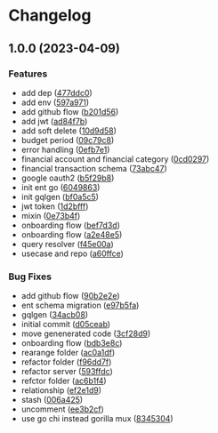 # Changelog

## 1.0.0 (2023-04-09)


### Features

* add dep ([477ddc0](https://github.com/sekalahita/epirus/commit/477ddc0d074cee8d1862462ebf5a64a1ed06d29d))
* add env ([597a971](https://github.com/sekalahita/epirus/commit/597a971c2850bf67e2b590ebafe2320eded5e880))
* add github flow ([b201d56](https://github.com/sekalahita/epirus/commit/b201d56e33a039ba2a634813ca68ef717b340743))
* add jwt ([ad84f7b](https://github.com/sekalahita/epirus/commit/ad84f7b6cdd3e5df50af02108390d5fc794c1ffd))
* add soft delete ([10d9d58](https://github.com/sekalahita/epirus/commit/10d9d586a5a21d474e2302a9916df223f63c6496))
* budget period ([09c79c8](https://github.com/sekalahita/epirus/commit/09c79c82ce69e080fe7b6ca88783f97ff72d73e5))
* error handling ([0efb7e1](https://github.com/sekalahita/epirus/commit/0efb7e1da8dcf71d42a296df019c267a01a9e10d))
* financial account and financial category ([0cd0297](https://github.com/sekalahita/epirus/commit/0cd0297cd19a529615df65ba53e42c20059e3c91))
* financial transaction schema ([73abc47](https://github.com/sekalahita/epirus/commit/73abc473b4aa704695a00576c33541f3eba2995d))
* google oauth2 ([b5f29b8](https://github.com/sekalahita/epirus/commit/b5f29b82ca7e342d6d0d33927289c8e851d6bee3))
* init ent go ([6049863](https://github.com/sekalahita/epirus/commit/60498632da50cb7666c1f054d1b1fb09ae2a21a1))
* init gqlgen ([bf0a5c5](https://github.com/sekalahita/epirus/commit/bf0a5c5f6ba318f115e08089f18817bb6deb6fea))
* jwt token ([1d2bfff](https://github.com/sekalahita/epirus/commit/1d2bfff3310f96a91d25a58fd000bd25c124ddef))
* mixin ([0e73b4f](https://github.com/sekalahita/epirus/commit/0e73b4ff0db786fc6a4ef235eee44fb4550094c5))
* onboarding flow ([bef7d3d](https://github.com/sekalahita/epirus/commit/bef7d3d04208b33fbd174ee08876e51ca1ee36b2))
* onboarding flow ([a2e48e5](https://github.com/sekalahita/epirus/commit/a2e48e5149158b8ee272f3ec49cef3a2566cd76f))
* query resolver ([f45e00a](https://github.com/sekalahita/epirus/commit/f45e00aacc29e9af21e67d9b017a145f58832d5e))
* usecase and repo ([a60ffce](https://github.com/sekalahita/epirus/commit/a60ffce617735ea6ff54c8d0690ff032d67e5f62))


### Bug Fixes

* add github flow ([90b2e2e](https://github.com/sekalahita/epirus/commit/90b2e2e82e881329077c8388bf40607ad2f9b675))
* ent schema migration ([e97b5fa](https://github.com/sekalahita/epirus/commit/e97b5fabde8f52bc5672b0e0bc40363214db87c8))
* gqlgen ([34acb08](https://github.com/sekalahita/epirus/commit/34acb08d1813a0798da55f7b3216e9f18fd219d7))
* initial commit ([d05ceab](https://github.com/sekalahita/epirus/commit/d05ceab0124d2f5ad8e49b01047ac8a344537528))
* move genenerated code ([3cf28d9](https://github.com/sekalahita/epirus/commit/3cf28d9d3df86157fa457e4ae7dc37f1f29ed521))
* onboarding flow ([bdb3e8c](https://github.com/sekalahita/epirus/commit/bdb3e8cda560bfa92958cbf522812f0019fb31f0))
* rearange folder ([ac0a1df](https://github.com/sekalahita/epirus/commit/ac0a1dfb221cd196a8325273ef701884aead877c))
* refactor folder ([f96dd7f](https://github.com/sekalahita/epirus/commit/f96dd7f8910aa7ec9537d8bf3178d84968956f06))
* refactor server ([593ffdc](https://github.com/sekalahita/epirus/commit/593ffdcc001a034f5822bd661d2c31db31bdcf31))
* refctor folder ([ac6b1f4](https://github.com/sekalahita/epirus/commit/ac6b1f414de776620d651f3dc677ae34e4e92eaa))
* relationship ([ef2e1d9](https://github.com/sekalahita/epirus/commit/ef2e1d9f5f9b1b22ba4835c925fc71a2aaa2ac90))
* stash ([006a425](https://github.com/sekalahita/epirus/commit/006a42500b6178fe077cf75ff799ee71ebefdffd))
* uncomment ([ee3b2cf](https://github.com/sekalahita/epirus/commit/ee3b2cf71613b20939b4b5a6c1b48224d52d0955))
* use go chi instead gorilla mux ([8345304](https://github.com/sekalahita/epirus/commit/83453042ef172afb1095d66a9090adb83bdd986c))

